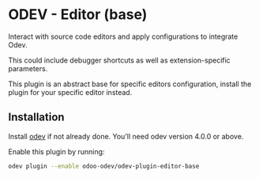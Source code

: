 # ODEV - Editor (base)

Interact with source code editors and apply configurations to integrate Odev.

This could include debugger shortcuts as well as extension-specific parameters.

This plugin is an abstract base for specific editors configuration, install the plugin for your specific editor instead.

## Installation

Install [odev](https://github.com/odoo-odev/odev/tree/main?tab=readme-ov-file#installation) if not already done. You'll
need odev version 4.0.0 or above.

Enable this plugin by running:

```bash
odev plugin --enable odoo-odev/odev-plugin-editor-base
```
